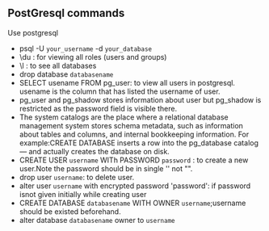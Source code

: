 ## PostGresql commands
Use postgresql
- psql -U `your_username` -d `your_database`
- \du : for viewing all roles (users and groups)
- \l : to see all databases
- drop database `databasename`
- SELECT usename FROM pg_user: to view all users in postgresql. usename is the column that has listed the username of user.
- pg_user and pg_shadow stores information about user but pg_shadow is restricted as the password field is visible there.
- The system catalogs are the place where a relational database management
  system stores schema metadata, such as information about tables and columns,
  and internal bookkeeping information. For example:CREATE DATABASE inserts a row into the pg_database catalog — and
  actually creates the database on disk.
- CREATE USER `username` WITh PASSWORD `password` : to create a new user.Note the password should be in single '' not "".
- drop user `username`: to delete user.
- alter user `username` with encrypted password 'password': if password isnot given initially while creating user
- CREATE DATABASE `databasename` WITH OWNER `username`;username should be existed beforehand.
- alter database `databasename` owner to `username`